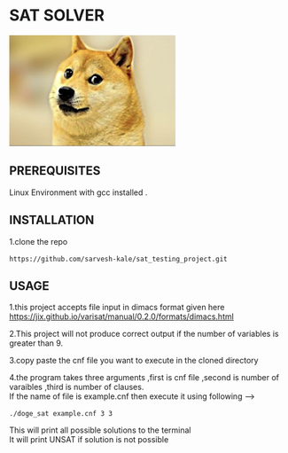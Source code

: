 # SAT SOLVER 
<img src="doge.jpeg" alt="doge logo" width="300" height="200"/>

## PREREQUISITES 
Linux Environment with gcc installed .

## INSTALLATION 

1.clone the repo 
```
https://github.com/sarvesh-kale/sat_testing_project.git
```
<!-- USAGE -->
## USAGE 

1.this project accepts file input in dimacs format given here https://jix.github.io/varisat/manual/0.2.0/formats/dimacs.html

2.This project will not produce correct output if the number of variables is greater than 9.

3.copy paste the cnf file you want to execute in the cloned directory 

4.the program takes three arguments ,first is cnf file ,second is number of varaibles ,third is number of clauses.</br>
If the name of file is example.cnf then execute it using following -->

```
./doge_sat example.cnf 3 3 
```
This will print all possible solutions to the terminal </br>
It will print UNSAT if solution is not possible 
